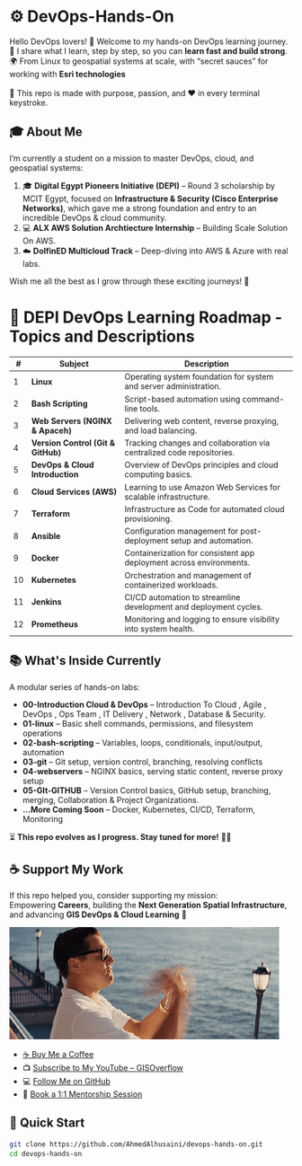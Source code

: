 # ⚙️ DevOps-Hands-On

Hello DevOps lovers! 👋   Welcome to my hands-on DevOps learning journey. <br> 🚀 I share what I learn, step by step, so you can **learn fast and build strong**.  
🌍 From Linux to geospatial systems at scale, with “secret sauces” for working with **Esri technologies** <br>
<br>🧭 This repo is made with purpose, passion, and ❤️ in every terminal keystroke. <br>

## 🎓 About Me

I’m currently a student on a mission to master DevOps, cloud, and geospatial systems:

1. 🎓 **Digital Egypt Pioneers Initiative (DEPI)** – Round 3 scholarship by MCIT Egypt, focused on **Infrastructure & Security (Cisco Enterprise Networks)**, which gave me a strong foundation and entry to an incredible DevOps & cloud community.
2. 💻 **ALX AWS Solution Archtiecture Internship** – Building Scale Solution On AWS.
3. ☁️ **DolfinED Multicloud Track** – Deep-diving into AWS & Azure with real labs.

Wish me all the best as I grow through these exciting journeys! 💪

# 🚀 DEPI DevOps Learning Roadmap - Topics and Descriptions

| #  | Subject                             | Description                                                                |
|----|-------------------------------------|----------------------------------------------------------------------------|
| 1  | **Linux**                           | Operating system foundation for system and server administration.          |
| 2  | **Bash Scripting**                  | Script-based automation using command-line tools.                          |
| 3  | **Web Servers (NGINX & Apaceh)**    | Delivering web content, reverse proxying, and load balancing.              |
| 4  | **Version Control (Git & GitHub)**  | Tracking changes and collaboration via centralized code repositories.      |
| 5  | **DevOps & Cloud Introduction**     | Overview of DevOps principles and cloud computing basics.                  |
| 6  | **Cloud Services (AWS)**            | Learning to use Amazon Web Services for scalable infrastructure.           |
| 7  | **Terraform**                       | Infrastructure as Code for automated cloud provisioning.                   |
| 8  | **Ansible**                         | Configuration management for post-deployment setup and automation.         |
| 9  | **Docker**                          | Containerization for consistent app deployment across environments.        |
| 10 | **Kubernetes**                      | Orchestration and management of containerized workloads.                   |
| 11 | **Jenkins**                         | CI/CD automation to streamline development and deployment cycles.          |
| 12 | **Prometheus**                      | Monitoring and logging to ensure visibility into system health.            |


## 📚 What's Inside Currently

A modular series of hands-on labs:

- **00-Introduction Cloud & DevOps** –  Introduction To Cloud , Agile , DevOps , Ops Team , IT Delivery , Network , Database & Security.  
- **01-linux** – Basic shell commands, permissions, and filesystem operations  
- **02-bash-scripting** – Variables, loops, conditionals, input/output, automation  
- **03-git** – Git setup, version control, branching, resolving conflicts  
- **04-webservers** – NGINX basics, serving static content, reverse proxy setup  
- **05-GIt-GITHUB** – Version Control basics, GitHub setup, branching, merging, Collaboration & Project Organizations. 
- **...More Coming Soon** – Docker, Kubernetes, CI/CD, Terraform, Monitoring  

⏳ **This repo evolves as I progress. Stay tuned for more!** 🧗‍♂️


## ☕ Support My Work

If this repo helped you, consider supporting my mission:  
Empowering **Careers**, building the **Next Generation Spatial Infrastructure**, and advancing **GIS DevOps & Cloud Learning** 🚀

![Buy Me A Coffee](./Assets/buyme.gif)

- [☕ Buy Me a Coffee](https://buymeacoffee.com/ahmedalhusainy)  
- 📺 [Subscribe to My YouTube – GISOverflow](https://www.youtube.com/@GISOverflow)  
- 💻 [Follow Me on GitHub](https://github.com/AhmedAlhusaini)  
- 📅 [Book a 1:1 Mentorship Session](https://tidycal.com/ahmedtarekalhusainy)

## 🚀 Quick Start

```bash
git clone https://github.com/AhmedAlhusaini/devops-hands-on.git
cd devops-hands-on
